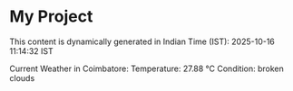 # My Project

This content is dynamically generated in Indian Time (IST): 2025-10-16 11:14:32 IST


Current Weather in Coimbatore:
Temperature: 27.88 °C
Condition: broken clouds
